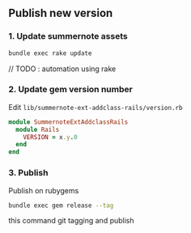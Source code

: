 ## Publish new version

### 1. Update summernote assets

```bash
bundle exec rake update
```
// TODO : automation using rake

### 2. Update gem version number

Edit `lib/summernote-ext-addclass-rails/version.rb`

```ruby
module SummernoteExtAddclassRails
  module Rails
    VERSION = x.y.0
  end
end
```

### 3. Publish

Publish on rubygems

```bash
bundle exec gem release --tag
```

this command git tagging and publish
